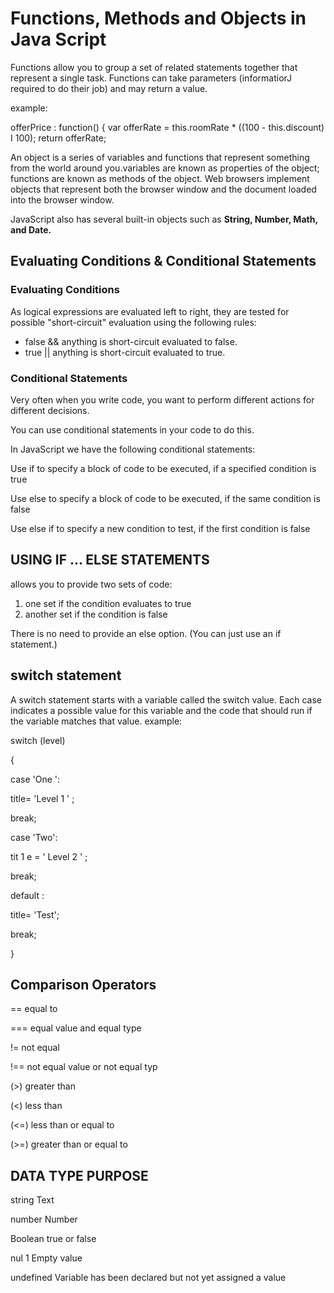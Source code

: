 # Functions, Methods and Objects in Java Script
Functions allow you to group a set of related
statements together that represent a single task. Functions can take parameters (informatiorJ required
to do their job) and may return a value.

example:

offerPrice : function() {
var offerRate = this.roomRate * ((100 - this.discount) I 100);
return offerRate;

An object is a series of variables and functions that
represent something from the world around you.variables are known as properties of the
object; functions are known as methods of the object. Web browsers implement objects that represent both
the browser window and the document loaded into the
browser window.

JavaScript also has several built-in objects such as __String, Number, Math, and Date.__
## Evaluating Conditions & Conditional Statements
### Evaluating Conditions
As logical expressions are evaluated left to right, they are tested for possible "short-circuit" evaluation using the following rules:

* false && anything is short-circuit evaluated to false.
* true || anything is short-circuit evaluated to true.

### Conditional Statements
Very often when you write code, you want to perform different actions for different decisions.

You can use conditional statements in your code to do this.

In JavaScript we have the following conditional statements:

Use if to specify a block of code to be executed, if a specified condition is true

Use else to specify a block of code to be executed, if the same condition is false

Use else if to specify a new condition to test, if the first condition is false
## USING IF ... ELSE STATEMENTS
 allows you to provide two sets of code:
1. one set if the condition evaluates to true
2. another set if the condition is false

There is no need to provide an else
option. (You can just use an if
statement.)
## switch statement 
A switch statement starts with a
variable called the switch value.
Each case indicates a possible
value for this variable and the
code that should run if the
variable matches that value.
example:

switch (level)

{

case 'One ':

title= 'Level 1 ' ;

break;

case 'Two':

tit 1 e = ' Level 2 ' ;

break;

default :

title= 'Test';

break;

}
## Comparison Operators
==	equal to

===	equal value and equal type

!=	not equal

!==	not equal value or not equal typ

(>)	greater than

(<)	less than

(<=)	less than or equal to

(>=)	greater than or equal to



## DATA TYPE PURPOSE
string    Text

number Number

Boolean true or false

nul 1 Empty value

undefined Variable has been declared but not yet assigned a value
